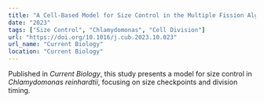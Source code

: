```yaml
---
title: "A Cell-Based Model for Size Control in the Multiple Fission Alga Chlamydomonas reinhardtii"
date: "2023"
tags: ["Size Control", "Chlamydomonas", "Cell Division"]
url: "https://doi.org/10.1016/j.cub.2023.10.023"
url_name: "Current Biology"
location: "Current Biology"
---
```


Published in *Current Biology*, this study presents a model for size control in *Chlamydomonas reinhardtii*, focusing on size checkpoints and division timing.

